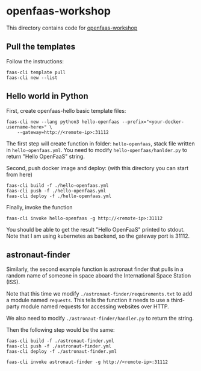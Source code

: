 # openfaas-workshop

This directory contains code for
[openfaas-workshop](https://github.com/openfaas/workshop)

## Pull the templates
Follow the instructions:
```
faas-cli template pull
faas-cli new --list
```

## Hello world in Python
First, create openfaas-hello basic template files:
```
faas-cli new --lang python3 hello-openfaas --prefix="<your-docker-username-here>" \
    --gateway=http://<remote-ip>:31112
```

The first step will create function in folder: `hello-openfaas`, stack file written
in `hello-openfaas.yml`. You need to modify `hello-openfaas/hanlder.py` to return
"Hello OpenFaaS" string.

Second, push docker image and deploy: (with this directory you can start from here)
```
faas-cli build -f ./hello-openfaas.yml
faas-cli push -f ./hello-openfaas.yml
faas-cli deploy -f ./hello-openfaas.yml
```

Finally, invoke the function
```
faas-cli invoke hello-openfaas -g http://<remote-ip>:31112
```

You should be able to get the result "Hello OpenFaaS" printed to stdout.
Note that I am using kubernetes as backend, so the gateway port is 31112.

## astronaut-finder
Similarly, the second example function is astronaut finder that pulls in a
random name of someone in space aboard the International Space Station (ISS).

Note that this time we modify `./astronaut-finder/requirements.txt` to add
a module named `requests`.
This tells the function it needs to use a third-party module named requests for
accessing websites over HTTP.

We also need to modify `./astronaut-finder/handler.py` to return the string.

Then the following step would be the same:
```
faas-cli build -f ./astronaut-finder.yml
faas-cli push -f ./astronaut-finder.yml
faas-cli deploy -f ./astronaut-finder.yml

faas-cli invoke astronaut-finder -g http://<remote-ip>:31112
```
